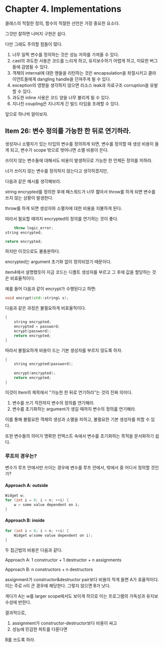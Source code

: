# Chapter 4. Implementations

클래스의 적절한 정의, 함수의 적절한 선언은 가장 중요한 요소다.

그것만 잘하면 나머지 구현은 쉽다.

다만 그래도 주의할 점들이 많다.

1. 너무 일찍 변수를 정의하는 것은 성능 저하를 가져올 수 있다.
2. cast의 과도한 사용은 코드를 느리게 하고, 유지보수하기 어렵게 하고, 미묘한 버그들에 감염될 수 있다.
3. 객체의 internal에 대한 핸들을 리턴하는 것은 encapsulation을 좌절시키고 클라이언트들에게 dangling handle을 던져주게 될 수 있다.
4. exception의 영향을 생각하지 않으면 리소스 leak과 자료구조 corruption을 유발할 수 있다.
5. 과도한 inline 사용은 코드 양을 너무 불리게 될 수 있다.
6. 지나친 coupling은 지나치게 긴 빌드 타임을 초래할 수 있다.

앞으로 하나씩 알아보자.



## Item 26: 변수 정의를 가능한 한 뒤로 연기하라.

생성자나 소멸자가 있는 타입의 변수를 정의하게 되면, 변수를 정의할 때 생성 비용이 들게 되고, 변수가 scope 밖으로 벗어나면 소멸 비용이 든다.

쓰이지 않는 변수들에 대해서도 비용이 발생하므로 가능한 한 언제든 정의를 피하라.



너가 쓰이지 않는 변수를 정의하지 않는다고 생각하겠지만,

다음과 같은 예시를 생각해보라.

string encrypted를 정의한 후에 패스워드가 너무 짧아서 throw를 하게 되면 변수를 쓰지 않는 상황이 발생한다.

throw를 하게 되면 생성자와 소멸자에 대한 비용을 지불하게 된다.



따라서 필요할 때까지 encrypted의 정의를 연기하는 것이 좋다.

```cpp
	throw logic_error;
string encrypted;

return encrypted;
```

하지만 이것으로도 불충분하다.

encrypted는 argument 초기화 없이 정의되었기 때문이다.

item4에서 설명했듯이 지금 코드는 디폴트 생성자를 부르고 그 후에 값을 할당하는 것은 비효율적이다.



예를 들어 다음과 같이 encrypt가 수행된다고 하면:

```cpp
void encrypt(std::string& s);
```

다음과 같은 과정은 불필요하게 비효율적이다.

```cpp
{
    string encrypted;
    encrypted = password;
    ecrypt(password);
    return encrypted;
}
```

따라서 불필요하게 비용이 드는 기본 생성자를 부르지 않도록 하자.

```cpp
{
    string encrypted(password);
    
    encrypt(encrypted);
    return encrypted;
}
```

이것이 Item의 제목에서 "가능한 한 뒤로 연기하라"는 것의 진짜 의미다.

1. 변수를 쓰기 직전까지 변수의 정의를 연기해라.
2. 변수를 초기화하는 argument가 생길 때까지 변수의 정의를 연기해라.

이를 통해 불필요한 객체의 생성과 소멸을 피하고, 불필요한 기본 생성자를 피할 수 있다.

또한 변수들의 의미가 명확한 컨텍스트 속에서 변수를 초기화하는 목적을 문서화하기 쉽다.



### 루프의 경우는?

변수가 루프 안에서만 쓰이는 경우에 변수를 루프 안에서, 밖에서 중 어디서 정의할 것인가?

#### Approach A: outside

```cpp
Widget w;
for (int i = 0; i < n; ++i) {
    w = some value dependent on i;
}
```



#### Approach B: inside

```cpp
for (int i = 0; i < n; ++i) {
    Widget w(some value dependent on i);
}
```



두 접근법의 비용은 다음과 같다.

Approach A: 1 constructor + 1 destructor + n assignments

Approach B: n constructors + n destructors



assignment가 constructor&destructor pair보다 비용이 적게 들면 A가 효율적이다. 이는 주로 n이 큰 경우에 해당한다. 그렇지 않으면 B가 낫다.

게다가 A는 w를 larger scope에서도 보이게 하므로 이는 프로그램의 가독성과 유지보수성에 반한다.

결과적으로,

1. assignment가 constructor-destructor보다 비용이 싸고
2. 성능에 민감한 파트를 다룬다면

B를 쓰도록 하라.

























